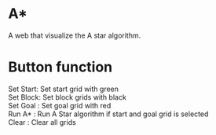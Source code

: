 # A*
A web that visualize the A star algorithm.

<h1>Button function</h1>
Set Start: Set start grid with green<br>
Set Block: Set block grids with black<br>
Set Goal : Set goal grid with red<br>
Run A*   : Run A Star algorithm if start and goal grid is selected<br>
Clear    : Clear all grids<br>

